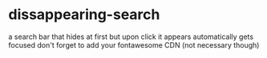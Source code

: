 # dissappearing-search
a search bar that hides at first but upon click it appears automatically gets focused
don't forget to add your fontawesome CDN (not necessary though)
